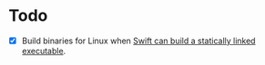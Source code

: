 # Todo
- [x] Build binaries for Linux when [Swift can build a statically linked executable](https://bugs.swift.org/browse/SR-648).